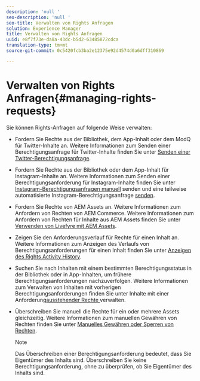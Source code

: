 ```yaml
---
description: 'null '
seo-description: 'null '
seo-title: Verwalten von Rights Anfragen
solution: Experience Manager
title: Verwalten von Rights Anfragen
uuid: e8f7f73e-da8a-43dc-b5d2-63485872cdca
translation-type: tm+mt
source-git-commit: 0c5420fcb3ba2e12375e92d4574d0a6dff310869

---
```



# Verwalten von Rights Anfragen{#managing-rights-requests}

Sie können Rights-Anfragen auf folgende Weise verwalten:

* Fordern Sie Rechte aus der Bibliothek, dem App-Inhalt oder dem ModQ für Twitter-Inhalte an. Weitere Informationen zum Senden einer Berechtigungsanfrage für Twitter-Inhalte finden Sie unter [Senden einer Twitter-Berechtigungsanfrage](../c-how-requesting-rights-works/t-send-a-rights-request-to-own-a-digital-asset.md#t_send_a_rights_request_to_own_a_digital_asset).
* Fordern Sie Rechte aus der Bibliothek oder dem App-Inhalt für Instagram-Inhalte an. Weitere Informationen zum Senden einer Berechtigungsanforderung für Instagram-Inhalte finden Sie unter [Instagram-Berechtigungsanfragen manuell](../c-how-requesting-rights-works/c-send-instagram-manual-rights-request.md#c_send_instagram_manual_rights_request) senden und eine teilweise automatisierte Instagram-Berechtigungsanfrage [senden](../c-how-requesting-rights-works/c-send-an-instagram-rights-request-from-the-library.md#c_send_an_instagram_rights_request_from_the_library).

* Fordern Sie Rechte von AEM Assets an. Weitere Informationen zum Anfordern von Rechten von AEM Commerce. Weitere Informationen zum Anfordern von Rechten für Inhalte aus AEM Assets finden Sie unter [Verwenden von Livefyre mit AEM Assets](https://helpx.adobe.com/experience-manager/6-4/sites/administering/using/livefyre.html#UseLivefyrewithAEMAssets).
* Zeigen Sie den Anforderungsverlauf für Rechte für einen Inhalt an. Weitere Informationen zum Anzeigen des Verlaufs von Berechtigungsanforderungen für einen Inhalt finden Sie unter [Anzeigen des Rights Activity History](../c-how-requesting-rights-works/c-view-rights-activity-history.md#c_view_rights_activity_history).
* Suchen Sie nach Inhalten mit einem bestimmten Berechtigungsstatus in der Bibliothek oder in App-Inhalten, um frühere Berechtigungsanforderungen nachzuverfolgen. Weitere Informationen zum Verwalten von Inhalten mit vorherigen Berechtigungsanforderungen finden Sie unter Inhalte mit einer Anforderung[ausstehender Rechte ](../c-how-requesting-rights-works/t-manage-content-with-pending-rights-request.md#t_manage_content_with_pending_rights_request)verwalten.
* Überschreiben Sie manuell die Rechte für ein oder mehrere Assets gleichzeitig. Weitere Informationen zum manuellen Gewähren von Rechten finden Sie unter [Manuelles Gewähren oder Sperren von Rechten](../c-how-requesting-rights-works/t-manually-grant-the-rights-for-one-or-more-assets.md#t_manually_grant_the_rights_for_one_or_more_assets).

   >[!NOTE]
   >
   >Das Überschreiben einer Berechtigungsanforderung bedeutet, dass Sie Eigentümer des Inhalts sind. Überschreiben Sie keine Berechtigungsanforderung, ohne zu überprüfen, ob Sie Eigentümer des Inhalts sind.

